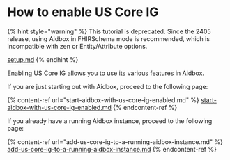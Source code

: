 # How to enable US Core IG

{% hint style="warning" %}
This tutorial is deprecated. Since the 2405 release, using Aidbox in FHIRSchema mode is recommended, which is incompatible with zen or Entity/Attribute options.

[setup.md](../../../modules-1/profiling-and-validation/fhir-schema-validator/setup.md "mention")
{% endhint %}

Enabling US Core IG allows you to use its various features in Aidbox.

If you are just starting out with Aidbox, proceed to the following page:

{% content-ref url="start-aidbox-with-us-core-ig-enabled.md" %}
[start-aidbox-with-us-core-ig-enabled.md](start-aidbox-with-us-core-ig-enabled.md)
{% endcontent-ref %}

If you already have a running Aidbox instance, proceed to the following page:

{% content-ref url="add-us-core-ig-to-a-running-aidbox-instance.md" %}
[add-us-core-ig-to-a-running-aidbox-instance.md](add-us-core-ig-to-a-running-aidbox-instance.md)
{% endcontent-ref %}
